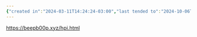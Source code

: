 ```yaml
---
{"created in":"2024-03-11T14:24:24-03:00","last tended to":"2024-10-06T02:00:07-03:00","tags":["tool","quantifiedself","datamanagement","lab","player","tier1","🌱","open-source"],"aliases":["HPI"],"relevancescore":91,"notestage":["🌱"],"created":"2024-03-11T14:24:24.635-03:00","updated":"2025-01-10T15:54:33.271-03:00","dg-publish":true,"permalink":"/projects-and-tools/tools/lab/human-programming-interface/","dgPassFrontmatter":true}
---
```


https://beepb00p.xyz/hpi.html

